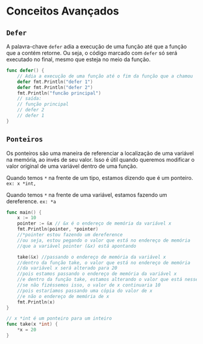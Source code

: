 # Conceitos Avançados

## `Defer`

A palavra-chave `defer` adia a execução de uma função até que a função que a contém retorne. Ou seja, o código marcado com `defer` só será executado no final, mesmo que esteja no meio da função.

```go
func defer() {
	// Adia a execução de uma função até o fim da função que a chamou
	defer fmt.Println("defer 1")
	defer fmt.Println("defer 2")
	fmt.Println("funcão principal")
	// saída:
	// função principal
	// defer 2
	// defer 1
}
```

## `Ponteiros`

Os ponteiros são uma maneira de referenciar a localização de uma variável na memória, ao invés de seu valor. Isso é útil quando queremos modificar o valor original de uma variável dentro de uma função.

Quando temos `*` na frente de um tipo, estamos dizendo que é um ponteiro. `ex: x *int,`

Quando temos `*` na frente de uma variável, estamos fazendo um dereference. `ex: *a`

```go
func main() {
	x := 10
	pointer := &x // &x é o endereço de memória da variável x
	fmt.Println(pointer, *pointer)
	//*pointer estou fazendo um dereference
	//ou seja, estou pegando o valor que está no endereço de memória
	//que a variável pointer (&x) está apontando

	take(&x) //passando o endereço de memória da variável x
	//dentro da função take, o valor que está no endereço de memória
	//da variável x será alterado para 20
	//pois estamos passando o endereço de memória da variável x
	//e dentro da função take, estamos alterando o valor que está nesse endereço de memória
	//se não fizéssemos isso, o valor de x continuaria 10
	//pois estaríamos passando uma cópia do valor de x
	//e não o endereço de memória de x
	fmt.Println(x)
}

// x *int é um ponteiro para um inteiro
func take(x *int) {
	*x = 20
}
```
